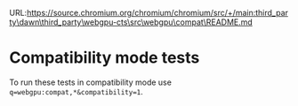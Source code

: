 URL:https://source.chromium.org/chromium/chromium/src/+/main:third_party\dawn\third_party\webgpu-cts\src\webgpu\compat\README.md
# Compatibility mode tests

To run these tests in compatibility mode use `q=webgpu:compat,*&compatibility=1`.
